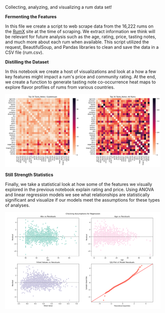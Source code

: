 Collecting, analyzing, and visualizing a rum data set!

**Fermenting the Features**

In this file we create a script to web scrape data from the 16,222 rums on the [RumX](https://www.rum-x.com/) site at the time of scraping. We extract information we think will be relevant for future analysis such as the age, rating, price, tasting notes, and much more about each rum when available. This script utilized the request, BeautifulSoup, and Pandas libraries to clean and save the data in a CSV file (rum.csv).

**Distilling the Dataset**

In this notebook we create a host of visualizations and look at a how a few key features might impact a rum's price and community rating. At the end, we create a function to generate tasting note co-occurrence heat maps to explore flavor profiles of rums from various countries. 

![Alt text](https://github.com/aha1994/Running-a-Rum-Regression/blob/main/Pictures/HeatMapCompare.png)

**Still Strength Statistics**

Finally, we take a statistical look at how some of the features we visually explored in the previous notebook explain rating and price. Using ANOVA and linear regression models we see what relationships are statistically significant and visualize if our models meet the assumptions for these types of analyses.

![Alt text](https://github.com/aha1994/Running-a-Rum-Regression/blob/main/Pictures/Regression.png)